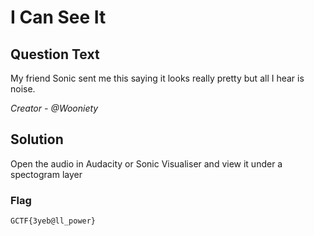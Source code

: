 # I Can See It

## Question Text

My friend Sonic sent me this saying it looks really pretty but all I hear is noise.

*Creator - @Wooniety*

## Solution

Open the audio in Audacity or Sonic Visualiser and view it under a spectogram layer

### Flag
`GCTF{3yeb@ll_power}`